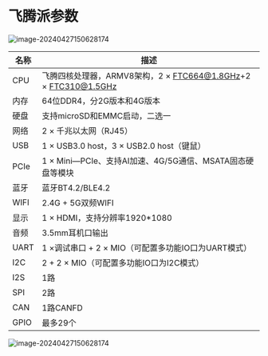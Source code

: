 # 飞腾派参数

![image-20240427150628174](https://github.com/apengaaa/raspi4-with-arceos-doc/blob/master/src/assert/%E9%A3%9E%E8%85%BE%E6%B4%BE%E5%9B%BE%E7%89%87.jpg)

| 名称 | 描述 |
| ----- | ---- |
| CPU | 飞腾四核处理器，ARMV8架构，2 × FTC664@1.8GHz+2 × FTC310@1.5GHz |
| 内存 | 64位DDR4，分2G版本和4G版本 |
| 硬盘 | 支持microSD和EMMC启动，二选一 |
| 网络 | 2 × 千兆以太网（RJ45） |
| USB | 1 × USB3.0 host，3 × USB2.0 host（键鼠） |
| PCIe | 1 × Mini—PCIe、支持AI加速、4G/5G通信、MSATA固态硬盘等模块 |
| 蓝牙 | 蓝牙BT4.2/BLE4.2 |
| WIFI | 2.4G + 5G双频WIFI |
| 显示 | 1 × HDMI，支持分辨率1920*1080 |
| 音频 | 3.5mm耳机口输出 |
| UART | 1 ×调试串口 + 2 × MIO（可配置多功能IO口为UART模式） |
| I2C | 2 + 2 × MIO（可配置多功能IO口为I2C模式） |
| I2S | 1路 |
| SPI | 2路 |
| CAN | 1路CANFD |
| GPIO | 最多29个 |


![image-20240427150628174](https://github.com/apengaaa/raspi4-with-arceos-doc/blob/master/src/assert/%E9%A3%9E%E8%85%BE%E6%B4%BE.png)








